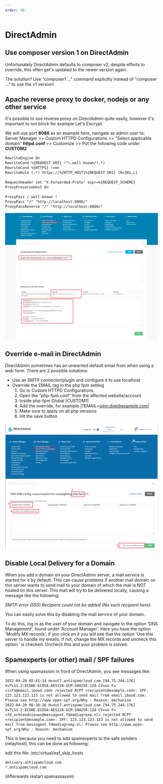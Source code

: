 ```yaml
---
order: 90
---
```


# DirectAdmin

## Use composer version 1 on DirectAdmin
Unfortunately DirectAdmin defaults to composer v2, despite efforts to override, this often get's updated to the newer version again.

The solution? Use "composer1 ..." command explicitly instead of "composer ..." to use the v1 version!

## Apache reverse proxy to docker, nodejs or any other service

It's possible to use reverse proxy on DirectAdmin quite easily, however it's important to not block for example Let's Encrypt.

We will use port **8086** as an example here, navigate as admin user to:
Server Manager >> Custom HTTPD Configurations >> "Select applicable domain" **httpd.conf** >> Customize >> Put the following code under **CUSTOM2**

```
RewriteEngine On
RewriteCond %{REQUEST_URI} !^\.well-known/(.*)
RewriteCond %{HTTPS} !=on
RewriteRule (.*) https://%{HTTP_HOST}%{REQUEST_URI} [R=301,L]

RequestHeader set "X-Forwarded-Proto" expr=%{REQUEST_SCHEME}
ProxyPreserveHost On

ProxyPass /.well-known !
ProxyPass "/" "http://localhost:8086/"
ProxyPassReverse "/" "http://localhost:8086/"
```
![Apache Reverse Proxy DirectAdmin](../img/turbostackapp/control_panels/directadmin-apache-reverse-proxy.png)


## Override e-mail in DirectAdmin

DirectAdmin sometimes has an unwanted default email from when using a web form. There are 2 possible solutions:

* Use an SMTP connector/plugin and configure it to use localhost
* Override the EMAIL tag in the php fpm setting
  1. Go to Custom HTTPD Configurations
  2. Open the "php-fpm.conf" from the affected website/account
  3. Inside php-fpm Global |CUSTOM1|
  4. Add the override, for example |?EMAIL=john.doe@example.com|
  5. Make sure to apply on all php versions
  6. Hit the save button

![Override mail DirectAdmin](../img/turbostackapp/control_panels/fix-email-from.png)

## Disable Local Delivery for a Domain

When you add a domain on your DirectAdmin server, a mail service is started for it by default. This can cause problems if another mail domain on this server wants to send mail to your domain of which the mail is NOT hosted on this server. This mail will try to be delivered locally, causing a message like the following:

_SMTP-error (550) Recipient could not be added (No such recipient here)._

You can easily solve this by disabling the mail service of your domain. 

To do this, log in as the user of your domain and navigate to the option 'DNS Management', found under 'Account Manager'. Here you have the option 'Modify MX records', if you click on it you will see that the option 'Use this server to handle my emails. If not, change the MX records and uncheck this option.' is checked. Uncheck this and your problem is solved.

## Spamexperts (or other) mail / SPF failures

When using spamassisin in front of DirectAdmin, you see messages like:

```
2022-04-20 05:41:24 H=out7.antispamcloud.com [94.75.244.176] X=TLS1.2:ECDHE-ECDSA-AES128-GCM-SHA256:128 CV=no F=<info@email.ibood.com> rejected RCPT <recipient@example.com>: SPF: 123.123.123.123 is not allowed to send mail from email.ibood.com: Please see http://www.open-spf.org/Why : Reason: mechanism
2022-04-20 06:38:26 H=out7.antispamcloud.com [94.75.244.176] X=TLS1.2:ECDHE-ECDSA-AES128-GCM-SHA256:128 CV=no F=<fd_ochtendnieuws@messagent.fdmediagroep.nl> rejected RCPT <recipient@example.com>: SPF: 123.123.123.123 is not allowed to send mail from messagent.fdmediagroep.nl: Please see http://www.open-spf.org/Why : Reason: mechanism
```
This is because you need to add spamexperts to the safe senders (relayhost), this can be done as following:

edit this file: /etc/virtual/esf_skip_hosts
```
delivery.antispamcloud.com
*.antispamcloud.com
```
(Afterwards restart spamassassin)


